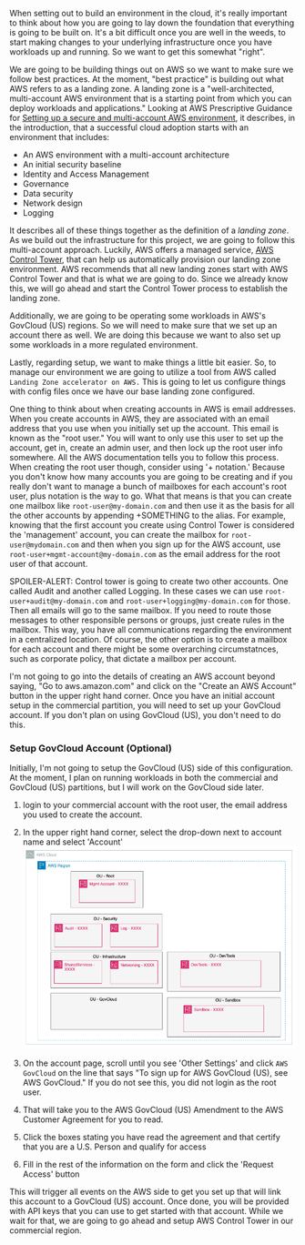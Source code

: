 When setting out to build an environment in the cloud, it's really important to think about how you are going to lay down 
the foundation that everything is going to be built on.  It's a bit difficult once you are well in the weeds, to start
making changes to your underlying infrastructure once you have workloads up and running.  So we want to get this somewhat
"right".
     
We are going to be building things out on AWS so we want to make sure we follow best practices.  At the moment, "best practice"
is building out what AWS refers to as a landing zone.   A landing zone is a "well-architected, multi-account AWS environment
that is a starting point from which you can deploy workloads and applications."  Looking at AWS Prescriptive Guidance
for [Setting up a secure and multi-account AWS environment](https://docs.aws.amazon.com/prescriptive-guidance/latest/migration-aws-environment/welcome.html),
it describes, in the introduction, that a successful cloud adoption starts with an environment that includes:
- An AWS environment with a multi-account architecture
- An initial security baseline
- Identity and Access Management
- Governance
- Data security
- Network design
- Logging

It describes all of these things together as the definition of a _landing zone_.  As we build out the infrastructure for 
this project, we are going to follow this multi-account approach.  Luckily, AWS offers a managed service, [AWS Control Tower](https://aws.amazon.com/controltower/),
that can help us automatically provision our landing zone environment.  AWS recommends that all new landing zones start with
AWS Control Tower and that is what we are going to do.  Since we already know this, we will go ahead and start the Control 
Tower process to establish the landing zone.

Additionally, we are going to be operating some workloads in AWS's GovCloud (US) regions.  So we will need to make sure
that we set up an account there as well.  We are doing this because we want to also set up some workloads in a more
regulated environment.

Lastly, regarding setup, we want to make things a little bit easier. So, to manage our environment we are going to utilize a tool
from AWS called `Landing Zone accelerator on AWS.`  This is going to let us configure things with config files once we have 
our base landing zone configured.

One thing to think about when creating accounts in AWS is email addresses.  When you create accounts in AWS, they are associated
with an email address that you use when you initially set up the account.  This email is known as the "root user."  You will
want to only use this user to set up the account, get in, create an admin user, and then lock up the root user info somewhere.
All the AWS documentation tells you to follow this process.  When creating the root user though, consider using '+ notation.'
Because you don't know how many accounts you are going to be creating and if you really don't want to manage a bunch of mailboxes
for each account's root user, plus notation is the way to go.  What that means is that you can create one mailbox like
`root-user@my-domain.com` and then use it as the basis for all the other accounts by appending +SOMETHING to the alias.  For example,
knowing that the first account you create using Control Tower is considered the 'management' account, you can create the mailbox
for `root-user@mydomain.com` and then when you sign up for the AWS account, use `root-user+mgmt-account@my-domain.com` as the email address
for the root user of that account.  

SPOILER-ALERT:  Control tower is going to create two other accounts.  One called Audit
and another called Logging.  In these cases we can use `root-user+audit@my-domain.com` and `root-user+logging@my-domain.com`
for those. Then all emails will go to the same mailbox.  If you need to route those messages to other responsible persons or groups,
just create rules in the mailbox.  This way, you have all communications regarding the environment in a centralized location.
Of course, the other option is to create a mailbox for each account and there might be some overarching circumstatnces, such 
as corporate policy, that dictate a mailbox per account.


I'm not going to go into the details of creating an AWS account beyond saying, "Go to aws.amazon.com" and click on the "Create an AWS Account"
button in the upper right hand corner.   Once you have an initial account setup in the commercial partition, you will 
need to set up your GovCloud account.  If you don't plan on using GovCloud (US), you don't need to do this.

### Setup GovCloud Account (Optional)

Initially, I'm not going to setup the GovCloud (US) side of this configuration.  At the moment, I plan on running workloads in
both the commercial and GovCloud (US) partitions, but I will work on the GovCloud side later.

1. login to your commercial account with the root user, the email address you used to create the account.
2. In the upper right hand corner, select the drop-down next to account name and select 'Account'    
    ![01-configure-lza.png](images/01-configure-lza.png)    
    
3. On the account page, scroll until you see 'Other Settings' and click `AWS GovCloud` on the line that says "To sign up for
AWS GovCloud (US), see AWS GovCloud."  If you do not see this, you did not login as the root user.
4. That will take you to the AWS GovCloud (US) Amendment to the AWS Customer Agreement for you to read.
5. Click the boxes stating you have read the agreement and that certify that you are a U.S. Person and qualify for access
6. Fill in the rest of the information on the form and click the 'Request Access' button

This will trigger all events on the AWS side to get you set up that will link this account to a GovCloud (US) account. 
Once done, you will be provided with API keys that you can use to get started with that account.  While we wait for that, 
we are going to go ahead and setup AWS Control Tower in our commercial region.





